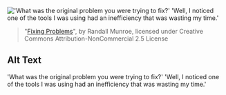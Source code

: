 !['What was the original problem you were trying to fix?' 'Well, I noticed one of the tools I was using had an inefficiency that was wasting my time.'](https://imgs.xkcd.com/comics/fixing_problems.png)
> "[Fixing Problems](https://xkcd.com/1739/)", by Randall Munroe, licensed under Creative Commons Attribution-NonCommercial 2.5 License

## Alt Text
'What was the original problem you were trying to fix?' 'Well, I noticed one of the tools I was using had an inefficiency that was wasting my time.'
